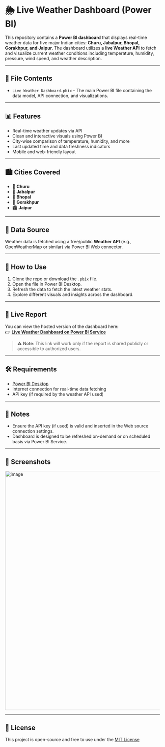 # 🌦️ Live Weather Dashboard (Power BI)

This repository contains a **Power BI dashboard** that displays real-time weather data for five major Indian cities: **Churu, Jabalpur, Bhopal, Gorakhpur, and Jaipur**. The dashboard utilizes a **live Weather API** to fetch and visualize current weather conditions including temperature, humidity, pressure, wind speed, and weather description.

---

## 📁 File Contents

- `Live Weather Dashboard.pbix` – The main Power BI file containing the data model, API connection, and visualizations.

---

## 📊 Features

- Real-time weather updates via API  
- Clean and interactive visuals using Power BI  
- City-wise comparison of temperature, humidity, and more  
- Last updated time and data freshness indicators  
- Mobile and web-friendly layout

---

## 🏙️ Cities Covered

- 🌆 **Churu**  
- 🌇 **Jabalpur**  
- 🌃 **Bhopal**  
- 🌉 **Gorakhpur**  
- 🏙️ **Jaipur**

---

## 🔌 Data Source

Weather data is fetched using a free/public **Weather API** (e.g., OpenWeatherMap or similar) via Power BI Web connector.

---

## 🚀 How to Use

1. Clone the repo or download the `.pbix` file.  
2. Open the file in Power BI Desktop.  
3. Refresh the data to fetch the latest weather stats.  
4. Explore different visuals and insights across the dashboard.

---

## 🔗 Live Report

You can view the hosted version of the dashboard here:  
👉 [**Live Weather Dashboard on Power BI Service**](https://app.powerbi.com/groups/me/reports/daf3c92c-eff7-4f50-baf2-718beb3bb62b/5e17fa4bb0444c27a976?experience=power-bi)

> ⚠️ **Note**: This link will work only if the report is shared publicly or accessible to authorized users.

---

## 🛠️ Requirements

- [Power BI Desktop](https://powerbi.microsoft.com/desktop/)  
- Internet connection for real-time data fetching  
- API key (if required by the weather API used)

---

## 📌 Notes

- Ensure the API key (if used) is valid and inserted in the Web source connection settings.  
- Dashboard is designed to be refreshed on-demand or on scheduled basis via Power BI Service.

---

## 📸 Screenshots
<img width="1381" height="777" alt="image" src="https://github.com/user-attachments/assets/e2df5699-bff6-43ec-9217-390a59c49723" />


---

## 📄 License

This project is open-source and free to use under the [MIT License](LICENSE) 
